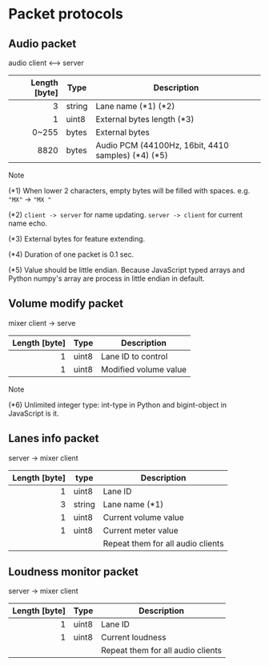 # Packet protocols

## Audio packet

audio client <--> server

| Length [byte] | Type   | Description                                          |
| ------------: | ------ | ---------------------------------------------------- |
|             3 | string | Lane name (\*1) (\*2)                                |
|             1 | uint8  | External bytes length (\*3)                          |
|         0~255 | bytes  | External bytes                                       |
|          8820 | bytes  | Audio PCM (44100Hz, 16bit, 4410 samples) (\*4) (\*5) |

> [!NOTE]
>
> (\*1) When lower 2 characters, empty bytes will be filled with spaces. e.g. `"MX"` -> `"MX "`
>
> (\*2) `client -> server` for name updating. `server -> client` for current name echo.
>
> (\*3) External bytes for feature extending.
>
> (\*4) Duration of one packet is 0.1 sec.
>
> (\*5) Value should be little endian. Because JavaScript typed arrays and Python numpy's array are process in little endian in default.

## Volume modify packet

mixer client -> serve

| Length [byte] | Type  | Description           |
| ------------: | ----- | --------------------- |
|             1 | uint8 | Lane ID to control    |
|             1 | uint8 | Modified volume value |

> [!NOTE]
>
> (\*6) Unlimited integer type: int-type in Python and bigint-object in JavaScript is it.

## Lanes info packet

server -> mixer client

| Length [byte] | type   | Description                       |
| ------------: | ------ | --------------------------------- |
|             1 | uint8  | Lane ID                           |
|             3 | string | Lane name (\*1)                   |
|             1 | uint8  | Current volume value              |
|             1 | uint8  | Current meter value               |
|               |        | Repeat them for all audio clients |

## Loudness monitor packet

server -> mixer client

| Length [byte] | Type  | Description                       |
| ------------: | ----- | --------------------------------- |
|             1 | uint8 | Lane ID                           |
|             1 | uint8 | Current loudness                  |
|               |       | Repeat them for all audio clients |
